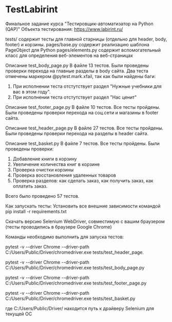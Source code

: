 # TestLabirint
Финальное задание курса "Тестировщик-автоматизатор на Python (QAP)"
Объекта теcтирования: https://www.labirint.ru/

tests/ содержит тесты для главной старницы (отдельно для header, body, footer) и корзины.
pages/base.py содержит реализацию шаблона PageObject для Python
pages/elements.py содержит вспомогательный класс для определения веб-элементов на веб-страницах

Описание test_body_page.py
В файле 13 тестов.
Были проведены проверки перехода на главные разделы в body сайта. 
Два теста отмечены маркером @pytest.mark.xfail, так как были найдены баги:
1. При исполнении теста отстутствует раздел "Нужные учебники для вас в этом году".
2. При исполнении теста отстутствует раздел "Нас ценит"

Описание test_footer_page.py
В файле 10 тестов.
Все тесты пройдены.
Были проведены проверки перехода на соц.сети и магазины в footer cайта.

Описание test_header_page.py
В файле 27 тестов.
Все тесты пройдены.
Были проведены проверки перехода на разделы в header сайта.

Описание test_basket.py
В файле 7 тестов.
Все тесты пройдены.
Были проведены проверки:
1. Добавление книги в корзину
2. Увеличение количества книг в корзине 
3. Проверка очистки корзины
4. Проверка восстановления удаленных товаров
5. Проверка разделов: как сделать заказ, как получить заказ, как оплатить заказ. 

Всего было проведено 57 тестов. 

Как запускать тесты:
Установить все внешние зависимости командой
pip install -r requirements.txt

Скачать версию Selenium WebDriver, совместимую с вашим браузером
(тесты проводились в браузере Google Chrome)

Команды необходимо выполнить для запуска тестов:

pytest -v --driver Chrome --driver-path C:/Users/Public/Driver/chromedriver.exe tests/test_header_page.

pytest -v --driver Chrome --driver-path C:/Users/Public/Driver/chromedriver.exe tests/test_body_page.py

pytest -v --driver Chrome --driver-path C:/Users/Public/Driver/chromedriver.exe tests/test_footer_page.py

pytest -v --driver Chrome --driver-path C:/Users/Public/Driver/chromedriver.exe tests/test_basket.py

где C:/Users/Public/Driver/ находится путь к драйверу Selenium для текущей ОС 
